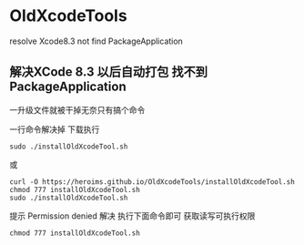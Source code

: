# OldXcodeTools

resolve Xcode8.3 not find PackageApplication

## 解决XCode 8.3 以后自动打包 找不到PackageApplication

一升级文件就被干掉无奈只有搞个命令

一行命令解决掉
下载执行
``` shell
sudo ./installOldXcodeTool.sh
```
或
``` shell
curl -O https://heroims.github.io/OldXcodeTools/installOldXcodeTool.sh 
chmod 777 installOldXcodeTool.sh
sudo ./installOldXcodeTool.sh

```
提示 Permission denied 
解决
执行下面命令即可 获取读写可执行权限
``` shell
chmod 777 installOldXcodeTool.sh
```
